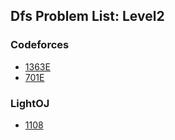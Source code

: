 ## Dfs Problem List: Level2


### Codeforces
- [1363E](graph/dfs/l2-cf-1363E)
- [701E](graph/dfs/l2-cf-701E)


### LightOJ
- [1108](graph/dfs/l2-loj-1108)


